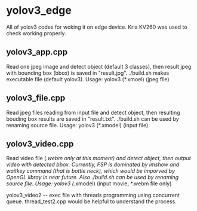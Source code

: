 # yolov3_edge
All of yolov3 codes for woking it on edge device. Kria KV260 was used to check working properly.

## yolov3_app.cpp
Read one jpeg image and detect object (default 3 classes), then result jpeg with bounding box (bbox) is saved in "result.jpg". ./build.sh makes executable file (default yolov3).
Usage:
yolov3 (*.xmoel) (jpeg file)

## yolov3_file.cpp
Read jpeg files reading from input file  and detect object, then resulting bouding box results are saved in "result.txt". ./build.sh can be used by renaming source file.
Usage:
yolov3 (*.xmodel) (input file)

## yolov3_video.cpp
Read video file (*.webm only at this moment) and detect object, then output video with detected bbox. Currently, FSP is dominated by imshow and waitkey command (that is bottle neck), which would be imporved by OpenGL libray in near future. Also ./build.sh can be used by renaming source file.
Usage:
yolov3 (*.xmodel) (input movie, *.webm file only)

yolov3_video2 -- exec file with threads programming using concurrent queue. thread_test2.cpp would be helpful to understand the process. 
